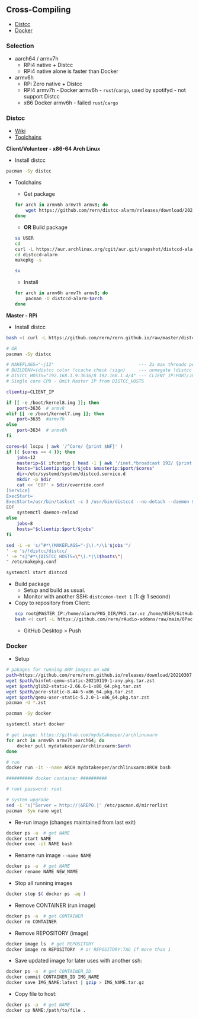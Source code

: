 Cross-Compiling
---
- [Distcc](#distcc)
- [Docker](#docker)

### Selection
- aarch64 / armv7h
	- RPi4 native + Distcc
	- RPi4 native alone is faster than Docker
- armv6h
	- RPi Zero native + Distcc
	- RPI4 armv7h - Docker armv6h - `rust`/`cargo`, used by spotifyd - not support Distcc
	- x86 Docker armv6h - failed `rust`/`cargo`

### Distcc
- [Wiki](https://archlinuxarm.org/wiki/Distributed_Compiling)
- [Toolchains](https://aur.archlinux.org/packages/distccd-alarm-armv7h/)

**Client/Volunteer - x86-64 Arch Linux**
- Install distcc
```sh
pacman -Sy distcc
```
- Toolchains
	- Get package
	```sh
	for arch in armv6h armv7h armv8; do
		wget https://github.com/rern/distcc-alarm/releases/download/20200823/distccd-alarm-$arch-10.2.0.20200823-3-x86_64.pkg.tar.zst
	done
	```

	- **OR** Build package
	```sh
	su USER
	cd
	curl -L https://aur.archlinux.org/cgit/aur.git/snapshot/distccd-alarm.tar.gz | bsdtar xf -
	cd distccd-alarm
	makepkg -s

	su
	```

	- Install
	```sh
	for arch in armv6h armv7h armv8; do
		pacman -U distccd-alarm-$arch
	done
	```
**Master - RPi**
- Install distcc
```sh
bash <( curl -L https://github.com/rern/rern.github.io/raw/master/distcc-master.sh )

# OR
pacman -Sy distcc

# MAKEFLAGS="-j12"                                --- 2x max threads per client
# BUILDENV=(distcc color !ccache check !sign)     --- unnegate !distcc
# DISTCC_HOSTS="192.168.1.9:3636/8 192.168.1.4/4" --- CLIENT_IP:PORT/JOBS (JOBS: 2x max threads per client)
# Single core CPU - Omit Master IP from DISTCC_HOSTS

clientip=CLIENT_IP

if [[ -e /boot/kernel8.img ]]; then
	port=3636  # armv8
elif [[ -e /boot/kernel7.img ]]; then
	port=3635  #armv7h
else
	port=3634  # armv6h
fi

cores=$( lscpu | awk '/^Core/ {print $NF}' )
if (( $cores == 4 )); then
	jobs=12
	masterip=$( ifconfig | head -1 | awk '/inet.*broadcast 192/ {print $2}' )
	hosts="$clientip:$port/$jobs $masterip:$port/$cores"
	dir=/etc/systemd/system/distccd.service.d
	mkdir -p $dir
	cat << 'EOF' > $dir/override.conf
[Service]
ExecStart=
ExecStart=/usr/bin/taskset -c 3 /usr/bin/distccd --no-detach --daemon $DISTCC_ARGS
EOF
	systemctl daemon-reload
else
	jobs=8
	hosts="$clientip:$port/$jobs"
fi

sed -i -e 's/^#*\(MAKEFLAGS="-j\).*/\1'$jobs'"/
' -e 's/!distcc/distcc/
' -e "s|^#*\(DISTCC_HOSTS=\"\).*|\1$hosts\"|
" /etc/makepkg.conf

systemctl start distccd
```
- Build package
	- Setup and build as usual.
	- Monitor with another SSH: `distccmon-text 1` (1: @ 1 second)
- Copy to repository from Client:
	```sh
	scp root@MASTER_IP:/home/alarm/PKG_DIR/PKG.tar.xz /home/USER/GitHub/rern.github.io/ARCH
	bash <( curl -L https://github.com/rern/rAudio-addons/raw/main/0Packages/repoupdate.sh )	
	```
	- GitHub Desktop > Push


### Docker
- Setup
```sh
# pakages for running ARM images on x86
path=https://github.com/rern/rern.github.io/releases/download/20210307
wget $path/binfmt-qemu-static-20210119-1-any.pkg.tar.zst
wget $path/glib2-static-2.66.6-1-x86_64.pkg.tar.zst
wget $path/pcre-static-8.44-5-x86_64.pkg.tar.zst
wget $path/qemu-user-static-5.2.0-1-x86_64.pkg.tar.zst
pacman -U *.zst

pacman -Sy docker

systemctl start docker

# get image: https://github.com/mydatakeeper/archlinuxarm
for arch in armv6h armv7h aarch64; do
	docker pull mydatakeeper/archlinuxarm:$arch
done

# run
docker run -it --name ARCH mydatakeeper/archlinuxarm:ARCH bash

########## docker container ##########

# root password: root

# system upgrade
sed -i 's|^Server = http://|&REPO.|' /etc/pacman.d/mirrorlist
pacman -Syu nano wget
```
- Re-run image (changes maintained from last exit)
```sh
docker ps -a  # get NAME
docker start NAME
docker exec -it NAME bash
```
- Rename run image `--name NAME`
```sh
docker ps -a  # get NAME
docker rename NAME NEW_NAME
```
- Stop all running images
```sh
docker stop $( docker ps -aq )
```
- Remove CONTAINER (run image)
```sh
docker ps -a  # get CONTAINER
docker rm CONTAINER
```
- Remove REPOSITORY (image)
```sh
docker image ls  # get REPOSITORY
docker image rm REPOSITORY  # or REPOSITORY:TAG if more than 1
```
- Save updated image for later uses with another ssh:
```sh
docker ps -a  # get CONTAINER_ID
docker commit CONTAINER_ID IMG_NAME
docker save IMG_NAME:latest | gzip > IMG_NAME.tar.gz
```
- Copy file to host:
```sh
docker ps -a  # get NAME
docker cp NAME:/path/to/file .
```
